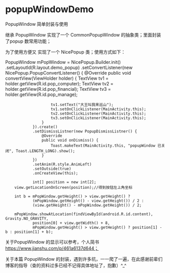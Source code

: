 # popupWindowDemo
PopupWindow 简单封装与使用

继承 PopupWindow 实现了一个 CommonPopupWindow 的抽象类；里面封装了popup 数常用功能；

为了使用方便又 实现了一个 NicePopup 类；使用方式如下：

PopupWindow mPopWindow = NicePopup.Builder.init()
                .setLayoutId(R.layout.demo_popup)
                .setConvertListener(new NicePopup.PopupConvertListener() {
                    @Override
                    public void convertView(ViewHolder holder) {
                        TextView tv1 = holder.getView(R.id.pop_computer);
                        TextView tv2 = holder.getView(R.id.pop_financial);
                        TextView tv3 = holder.getView(R.id.pop_manage);

                        tv1.setText("大王叫我来巡山");
                        tv1.setOnClickListener(MainActivity.this);
                        tv2.setOnClickListener(MainActivity.this);
                        tv3.setOnClickListener(MainActivity.this);
                    }
                }).create()
                .setDismissListner(new PopupDismissListner() {
                    @Override
                    public void onDismiss() {
                        Toast.makeText(MainActivity.this, "popupWindow 已关闭", Toast.LENGTH_LONG).show();
                    }
                })
                .setAnim(R.style.AnimLeft)
                .setOutside(true)
                .onCreateView(this);
                
                int[] position = new int[2];
        view.getLocationOnScreen(position);//得到按钮左上角坐标

        int b = mPopWindow.getHeight() > view.getHeight() ?
                (mPopWindow.getHeight() - view.getHeight()) / 2 :
                (view.getHeight() - mPopWindow.getHeight()) / 2;

        mPopWindow.showAtLocation(findViewById(android.R.id.content), Gravity.NO_GRAVITY,
                position[0] + view.getWidth() + 8,
                mPopWindow.getHeight() > view.getHeight() ? position[1] - b : position[1] + b);



关于PopupWindow 的显示可以参考，个人简书 https://www.jianshu.com/p/461a6137d644；

关于本篇 PopupWindow 的封装，遇到许多坑，一一爬了一遍，在此感谢前辈们博客的指导（查的资料过多已经不记得具体地址了，抱歉）^_^
